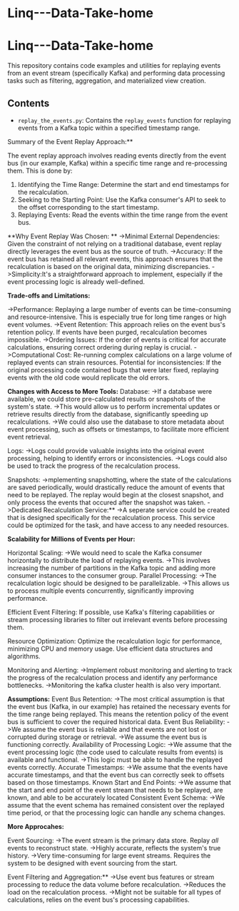 # Linq---Data-Take-home

# Linq---Data-Take-home

This repository contains code examples and utilities for replaying events from an event stream (specifically Kafka) and performing data processing tasks such as filtering, aggregation, and materialized view creation.

## Contents

* `replay_the_events.py`: Contains the `replay_events` function for replaying events from a Kafka topic within a specified timestamp range.

Summary of the Event Replay Approach:**

The event replay approach involves reading events directly from the event bus (in our example, Kafka) within a specific time range and re-processing them. This is done by:

1.  Identifying the Time Range: Determine the start and end timestamps for the recalculation.
2.  Seeking to the Starting Point: Use the Kafka consumer's API to seek to the offset corresponding to the start timestamp.
3.  Replaying Events: Read the events within the time range from the event bus.

**Why Event Replay Was Chosen:
**
->Minimal External Dependencies: Given the constraint of not relying on a traditional database, event replay directly leverages the event bus as the source of truth.
->Accuracy: If the event bus has retained all relevant events, this approach ensures that the recalculation is based on the original data, minimizing discrepancies.
->Simplicity:It's a straightforward approach to implement, especially if the event processing logic is already well-defined.

**Trade-offs and Limitations:**

->Performance: Replaying a large number of events can be time-consuming and resource-intensive. This is especially true for long time ranges or high event volumes.
->Event Retention: This approach relies on the event bus's retention policy. If events have been purged, recalculation becomes impossible.
->Ordering Issues: If the order of events is critical for accurate calculations, ensuring correct ordering during replay is crucial.
->Computational Cost: Re-running complex calculations on a large volume of replayed events can strain resources.
Potential for inconsistencies: If the original processing code contained bugs that were later fixed, replaying events with the old code would replicate the old errors.

**Changes with Access to More Tools:**
Database:
->If a database were available, we could store pre-calculated results or snapshots of the system's state.
->This would allow us to perform incremental updates or retrieve results directly from the database, significantly speeding up recalculations.
->We could also use the database to store metadata about event processing, such as offsets or timestamps, to facilitate more efficient event retrieval.

Logs:
->Logs could provide valuable insights into the original event processing, helping to identify errors or inconsistencies.
->Logs could also be used to track the progress of the recalculation process.

Snapshots:
->mplementing snapshotting, where the state of the calculations are saved periodically, would drastically reduce the amount of events that need to be replayed. The replay would begin at the closest snapshot, and only process the events that occured after the snapshot was taken.
->Dedicated Recalculation Service:**
->A seperate service could be created that is designed specifically for the recalculation process. This service could be optimized for the task, and have access to any needed resources.

**Scalability for Millions of Events per Hour:**

Horizontal Scaling:
->We would need to scale the Kafka consumer horizontally to distribute the load of replaying events.
->This involves increasing the number of partitions in the Kafka topic and adding more consumer instances to the consumer group.
Parallel Processing:
->The recalculation logic should be designed to be parallelizable.
->This allows us to process multiple events concurrently, significantly improving performance.

Efficient Event Filtering:
If possible, use Kafka's filtering capabilities or stream processing libraries to filter out irrelevant events before processing them.

Resource Optimization:
Optimize the recalculation logic for performance, minimizing CPU and memory usage.
Use efficient data structures and algorithms.

Monitoring and Alerting:
->Implement robust monitoring and alerting to track the progress of the recalculation process and identify any performance bottlenecks.
->Monitoring the kafka cluster health is also very important.

**Assumptions:**
Event Bus Retention:
->The most critical assumption is that the event bus (Kafka, in our example) has retained the necessary events for the time range being replayed.
This means the retention policy of the event bus is sufficient to cover the required historical data.
Event Bus Reliability:
->We assume the event bus is reliable and that events are not lost or corrupted during storage or retrieval.
->We assume the event bus is functioning correctly.
Availability of Processing Logic:
->We assume that the event processing logic (the code used to calculate results from events) is available and functional.
->This logic must be able to handle the replayed events correctly.
Accurate Timestamps:
->We assume that the events have accurate timestamps, and that the event bus can correctly seek to offsets based on those timestamps.
Known Start and End Points:
->We assume that the start and end point of the event stream that needs to be replayed, are known, and able to be accurately located
Consistent Event Schema:
->We assume that the event schema has remained consistent over the replayed time period, or that the processing logic can handle any schema changes.

**More Approcahes:**

Event Sourcing:
->The event stream is the primary data store. Replay *all* events to reconstruct state.
->Highly accurate, reflects the system's true history.
->Very time-consuming for large event streams. Requires the system to be designed with event sourcing from the start.

Event Filtering and Aggregation:**
->Use event bus features or stream processing to reduce the data volume before recalculation.
->Reduces the load on the recalculation process.
->Might not be suitable for all types of calculations, relies on the event bus's processing capabilities.
